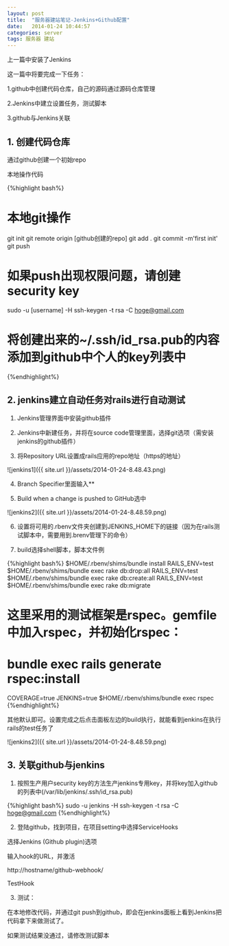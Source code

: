 ```yaml
---
layout: post
title:  "服务器建站笔记-Jenkins+Github配置"
date:   2014-01-24 10:44:57
categories: server
tags: 服务器 建站
---
```

上一篇中安装了Jenkins

这一篇中将要完成一下任务：

1.github中创建代码仓库，自己的源码通过源码仓库管理

2.Jenkins中建立设置任务，测试脚本

3.github与Jenkins关联

<h2>1. 创建代码仓库</h2>

通过github创建一个初始repo

本地操作代码

{%highlight bash%}
# 本地git操作
git init
git remote origin [github创建的repo]
git add .
git commit -m'first init'
git push
 
# 如果push出现权限问题，请创建security key
sudo -u [username] -H ssh-keygen -t rsa -C hoge@gmail.com
# 将创建出来的~/.ssh/id_rsa.pub的内容添加到github中个人的key列表中
{%endhighlight%}

<h2>2. jenkins建立自动任务对rails进行自动测试</h2>

1. Jenkins管理界面中安装github插件

2. Jenkins中新建任务，并将在source code管理里面，选择git选项（需安装jenkins的github插件）

3. 将Repository URL设置成rails应用的repo地址（https的地址）

![jenkins1]({{ site.url }}/assets/2014-01-24-8.48.43.png)

4. Branch Specifier里面输入**

5. Build when a change is pushed to GitHub选中

![jenkins2]({{ site.url }}/assets/2014-01-24-8.48.59.png)

6. 设置将可用的.rbenv文件夹创建到JENKINS_HOME下的链接（因为在rails测试脚本中，需要用到.brenv管理下的命令）

7. build选择shell脚本，脚本文件例

{%highlight bash%}
$HOME/.rbenv/shims/bundle install
RAILS_ENV=test $HOME/.rbenv/shims/bundle exec rake db:drop:all
RAILS_ENV=test $HOME/.rbenv/shims/bundle exec rake db:create:all
RAILS_ENV=test $HOME/.rbenv/shims/bundle exec rake db:migrate
 
# 这里采用的测试框架是rspec。gemfile中加入rspec，并初始化rspec：
# bundle exec rails generate rspec:install
 
COVERAGE=true JENKINS=true $HOME/.rbenv/shims/bundle exec rspec
{%endhighlight%}

其他默认即可。设置完成之后点击面板左边的build执行，就能看到jenkins在执行rails的test任务了

![jenkins2]({{ site.url }}/assets/2014-01-24-8.48.59.png)
<h2>3. 关联github与jenkins</h2>

1. 按照生产用户security key的方法生产jenkins专用key，并将key加入github的列表中(/var/lib/jenkins/.ssh/id_rsa.pub)

{%highlight bash%}
sudo -u jenkins -H ssh-keygen -t rsa -C hoge@gmail.com
{%endhighlight%}

2. 登陆github，找到项目，在项目setting中选择ServiceHooks

选择Jenkins (Github plugin)选项

输入hook的URL，并激活

http://hostname/github-webhook/

TestHook

3. 测试：

在本地修改代码，并通过git push到github，即会在jenkins面板上看到Jenkins把代码拿下来做测试了。

如果测试结果没通过，请修改测试脚本


